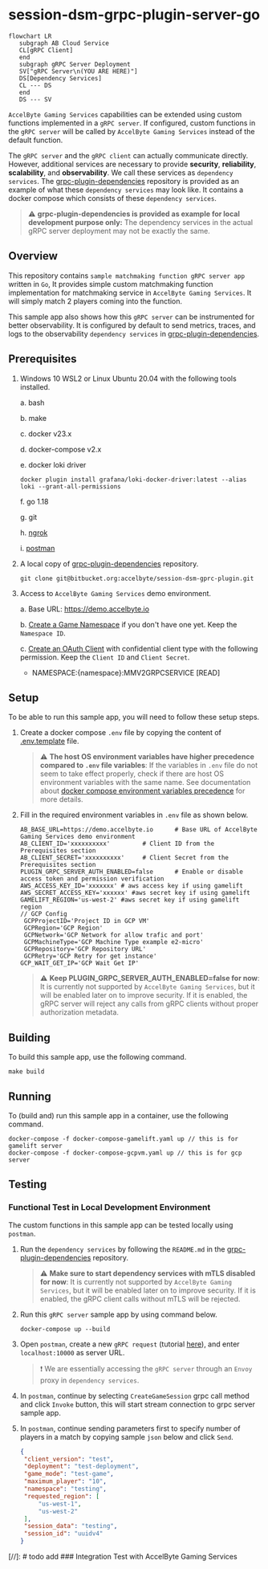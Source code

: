 # session-dsm-grpc-plugin-server-go

```mermaid
flowchart LR
   subgraph AB Cloud Service
   CL[gRPC Client]
   end
   subgraph gRPC Server Deployment
   SV["gRPC Server\n(YOU ARE HERE)"]
   DS[Dependency Services]
   CL --- DS
   end
   DS --- SV
```

`AccelByte Gaming Services` capabilities can be extended using custom functions implemented in a `gRPC server`.
If configured, custom functions in the `gRPC server` will be called by `AccelByte Gaming Services` instead of the default function.

The `gRPC server` and the `gRPC client` can actually communicate directly. 
However, additional services are necessary to provide **security**, **reliability**, **scalability**, and **observability**. 
We call these services as `dependency services`. 
The [grpc-plugin-dependencies](https://github.com/AccelByte/grpc-plugin-dependencies) repository is provided 
as an example of what these `dependency services` may look like. 
It contains a docker compose which consists of these `dependency services`.

> :warning: **grpc-plugin-dependencies is provided as example for local development purpose only:** The dependency services in the actual gRPC server deployment may not be exactly the same.

## Overview

This repository contains `sample matchmaking function gRPC server app` written in `Go`, It provides simple custom
matchmaking function implementation for matchmaking service in `AccelByte Gaming Services`. 
It will simply match 2 players coming into the function.

This sample app also shows how this `gRPC server` can be instrumented for better observability.
It is configured by default to send metrics, traces, and logs to the observability `dependency services` 
in [grpc-plugin-dependencies](https://github.com/AccelByte/grpc-plugin-dependencies).

## Prerequisites

1. Windows 10 WSL2 or Linux Ubuntu 20.04 with the following tools installed.

   a. bash

   b. make

   c. docker v23.x

   d. docker-compose v2.x

   e. docker loki driver
    
      ```
      docker plugin install grafana/loki-docker-driver:latest --alias loki --grant-all-permissions
      ```

   f. go 1.18

   g. git

   h. [ngrok](https://ngrok.com/)

   i. [postman](https://www.postman.com/)

2. A local copy of [grpc-plugin-dependencies](https://github.com/AccelByte/grpc-plugin-dependencies) repository.

   ```
   git clone git@bitbucket.org:accelbyte/session-dsm-gprc-plugin.git
   ```

3. Access to `AccelByte Gaming Services` demo environment.

   a. Base URL: https://demo.accelbyte.io

   b. [Create a Game Namespace](https://docs.accelbyte.io/esg/uam/namespaces.html#tutorials) if you don't have one yet. Keep the `Namespace ID`.

   c. [Create an OAuth Client](https://docs.accelbyte.io/guides/access/iam-client.html) with confidential client type with the following permission. Keep the `Client ID` and `Client Secret`.

      - NAMESPACE:{namespace}:MMV2GRPCSERVICE [READ]

## Setup

To be able to run this sample app, you will need to follow these setup steps.

1. Create a docker compose `.env` file by copying the content of [.env.template](.env.template) file.

   > :warning: **The host OS environment variables have higher precedence compared to `.env` file variables**: If the variables in `.env` file do not seem to take effect properly, check if there are host OS environment variables with the same name. 
   See documentation about [docker compose environment variables precedence](https://docs.docker.com/compose/environment-variables/envvars-precedence/) for more details.

2. Fill in the required environment variables in `.env` file as shown below.

   ```
   AB_BASE_URL=https://demo.accelbyte.io      # Base URL of AccelByte Gaming Services demo environment
   AB_CLIENT_ID='xxxxxxxxxx'         # Client ID from the Prerequisites section
   AB_CLIENT_SECRET='xxxxxxxxxx'     # Client Secret from the Prerequisites section
   PLUGIN_GRPC_SERVER_AUTH_ENABLED=false      # Enable or disable access token and permission verification
   AWS_ACCESS_KEY_ID='xxxxxxx' # aws access key if using gamelift
   AWS_SECRET_ACCESS_KEY='xxxxxx' #aws secret key if using gamelift
   GAMELIFT_REGION='us-west-2' #aws secret key if using gamelift region
   // GCP Config
	GCPProjectID='Project ID in GCP VM'
	GCPRegion='GCP Region'
	GCPNetwork='GCP Network for allow trafic and port'
	GCPMachineType='GCP Machine Type example e2-micro'
	GCPRepository='GCP Repository URL'
	GCPRetry='GCP Retry for get instance'
   GCP_WAIT_GET_IP='GCP Wait Get IP'
   ```

   > :warning: **Keep PLUGIN_GRPC_SERVER_AUTH_ENABLED=false for now**: It is currently not
   supported by `AccelByte Gaming Services`, but it will be enabled later on to improve security. If it is
   enabled, the gRPC server will reject any calls from gRPC clients without proper authorization
   metadata.

## Building

To build this sample app, use the following command.

```
make build
```

## Running

To (build and) run this sample app in a container, use the following command.

```
docker-compose -f docker-compose-gamelift.yaml up // this is for gamelift server
docker-compose -f docker-compose-gcpvm.yaml up // this is for gcp server
```

## Testing

### Functional Test in Local Development Environment

The custom functions in this sample app can be tested locally using `postman`.

1. Run the `dependency services` by following the `README.md` in the [grpc-plugin-dependencies](https://github.com/AccelByte/grpc-plugin-dependencies) repository.
   > :warning: **Make sure to start dependency services with mTLS disabled for now**: It is currently not supported by `AccelByte Gaming Services`, but it will be enabled later on to improve security. If it is enabled, the gRPC client calls without mTLS will be rejected.

2. Run this `gRPC server` sample app by using command below.
   ```shell
   docker-compose up --build
   ```

3. Open `postman`, create a new `gRPC request` (tutorial [here](https://blog.postman.com/postman-now-supports-grpc/)), and enter `localhost:10000` as server URL. 

   > :exclamation: We are essentially accessing the `gRPC server` through an `Envoy` proxy in `dependency services`.

4. In `postman`, continue by selecting `CreateGameSession` grpc call method and click `Invoke` button, this will start stream connection to grpc server sample app.
5. In `postman`, continue sending parameters first to specify number of players in a match by copying sample `json` below and click `Send`.

   ```json
   {
    "client_version": "test",
    "deployment": "test-deployment",
    "game_mode": "test-game",
    "maximum_player": "10",
    "namespace": "testing",
    "requested_region": [
        "us-west-1",
        "us-west-2"
    ],
    "session_data": "testing",
    "session_id": "uuidv4"
   }
   ```

[//]: # todo add ### Integration Test with AccelByte Gaming Services